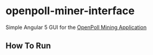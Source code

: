 # openpoll-miner-interface

Simple Angular 5 GUI for the [OpenPoll Mining Application](https://github.com/opoll/opollminer)

## How To Run
